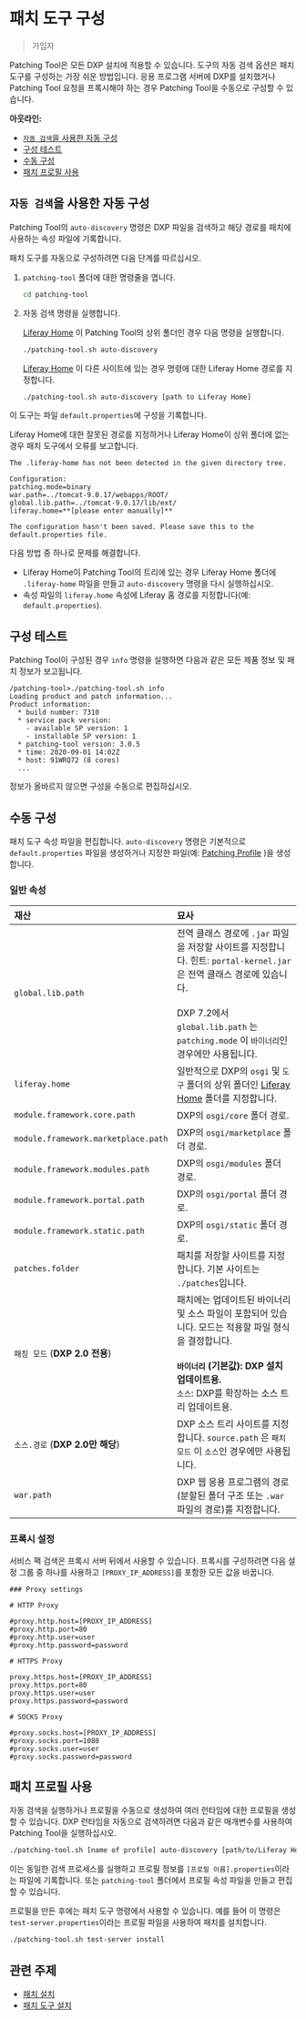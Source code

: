 # 패치 도구 구성

> 가입자

Patching Tool은 모든 DXP 설치에 적용할 수 있습니다. 도구의 자동 검색 옵션은 패치 도구를 구성하는 가장 쉬운 방법입니다. 응용 프로그램 서버에 DXP를 설치했거나 Patching Tool 요청을 프록시해야 하는 경우 Patching Tool을 수동으로 구성할 수 있습니다.

**아웃라인:**

* [`자동 검색`을 사용한 자동 구성](#automatic-configuration-using-auto-discovery)
* [구성 테스트](#testing-the-configuration)
* [수동 구성](#manual-configuration)
* [패치 프로필 사용](#using-patching-profiles)

## `자동 검색`을 사용한 자동 구성

Patching Tool의 `auto-discovery` 명령은 DXP 파일을 검색하고 해당 경로를 패치에 사용하는 속성 파일에 기록합니다.

패치 도구를 자동으로 구성하려면 다음 단계를 따르십시오.

1. `patching-tool` 폴더에 대한 명령줄을 엽니다.

    ```bash
    cd patching-tool
    ```

1. 자동 검색 명령을 실행합니다.

    [Liferay Home](../../reference/liferay-home.md) 이 Patching Tool의 상위 폴더인 경우 다음 명령을 실행합니다.

    ```bash
    ./patching-tool.sh auto-discovery
    ```

    [Liferay Home](../../reference/liferay-home.md) 이 다른 사이트에 있는 경우 명령에 대한 Liferay Home 경로를 지정합니다.

    ```bash
    ./patching-tool.sh auto-discovery [path to Liferay Home]
    ```

이 도구는 파일 `default.properties`에 구성을 기록합니다.

Liferay Home에 대한 잘못된 경로를 지정하거나 Liferay Home이 상위 폴더에 없는 경우 패치 도구에서 오류를 보고합니다.

```
The .liferay-home has not been detected in the given directory tree.

Configuration:
patching.mode=binary
war.path=../tomcat-9.0.17/webapps/ROOT/
global.lib.path=../tomcat-9.0.17/lib/ext/
liferay.home=**[please enter manually]**

The configuration hasn't been saved. Please save this to the default.properties file.
```

다음 방법 중 하나로 문제를 해결합니다.

* Liferay Home이 Patching Tool의 트리에 있는 경우 Liferay Home 폴더에 `.liferay-home` 파일을 만들고 `auto-discovery` 명령을 다시 실행하십시오.
* 속성 파일의 `liferay.home` 속성에 Liferay 홈 경로를 지정합니다(예: `default.properties`).

## 구성 테스트

Patching Tool이 구성된 경우 `info` 명령을 실행하면 다음과 같은 모든 제품 정보 및 패치 정보가 보고됩니다.

```
/patching-tool>./patching-tool.sh info
Loading product and patch information...
Product information:
  * build number: 7310
  * service pack version:
    - available SP version: 1
    - installable SP version: 1
  * patching-tool version: 3.0.5
  * time: 2020-09-01 14:02Z
  * host: 91WRQ72 (8 cores)
  ...
```

정보가 올바르지 않으면 구성을 수동으로 편집하십시오.

## 수동 구성

패치 도구 속성 파일을 편집합니다. `auto-discovery` 명령은 기본적으로 `default.properties` 파일을 생성하거나 지정한 파일(예: [Patching Profile](#using-patching-profiles) )을 생성합니다.

### 일반 속성

| 재산                                  | 묘사                                                                                                                                                                     |
|:----------------------------------- |:---------------------------------------------------------------------------------------------------------------------------------------------------------------------- |
| `global.lib.path`                   | 전역 클래스 경로에 `.jar` 파일을 저장할 사이트를 지정합니다. 힌트: `portal-kernel.jar` 은 전역 클래스 경로에 있습니다.<br><br>DXP 7.2에서 `global.lib.path` 는 `patching.mode` 이 `바이너리`인 경우에만 사용됩니다. |
| `liferay.home`                      | 일반적으로 DXP의 `osgi` 및 `도구` 폴더의 상위 폴더인 [Liferay Home](../../reference/liferay-home.md) 폴더를 지정합니다.                                                                         |
| `module.framework.core.path`        | DXP의 `osgi/core` 폴더 경로.                                                                                                                                                |
| `module.framework.marketplace.path` | DXP의 `osgi/marketplace` 폴더 경로.                                                                                                                                         |
| `module.framework.modules.path`     | DXP의 `osgi/modules` 폴더 경로.                                                                                                                                             |
| `module.framework.portal.path`      | DXP의 `osgi/portal` 폴더 경로.                                                                                                                                              |
| `module.framework.static.path`      | DXP의 `osgi/static` 폴더 경로.                                                                                                                                              |
| `patches.folder`                    | 패치를 저장할 사이트를 지정합니다. 기본 사이트는 `./patches`입니다.                                                                                                                              |
| `패칭 모드` (**DXP 2.0 전용**) | 패치에는 업데이트된 바이너리 및 소스 파일이 포함되어 있습니다. 모드는 적용할 파일 형식을 결정합니다.<br><br> **`바이너리` (기본값): DXP 설치 업데이트용.<br>** `소스`: DXP를 확장하는 소스 트리 업데이트용.                     |
| `소스.경로` (**DXP 2.0만 해당**) | DXP 소스 트리 사이트를 지정합니다. `source.path` 은 `패치 모드` 이 `소스`인 경우에만 사용됩니다.                                                                                                       |
| `war.path`                          | DXP 웹 응용 프로그램의 경로(분할된 폴더 구조 또는 `.war` 파일의 경로)를 지정합니다.                                                                                                                  |

### 프록시 설정

서비스 팩 검색은 프록시 서버 뒤에서 사용할 수 있습니다. 프록시를 구성하려면 다음 설정 그룹 중 하나를 사용하고 `[PROXY_IP_ADDRESS]`를 포함한 모든 값을 바꿉니다.

```properties
### Proxy settings

# HTTP Proxy

#proxy.http.host=[PROXY_IP_ADDRESS]
#proxy.http.port=80
#proxy.http.user=user
#proxy.http.password=password

# HTTPS Proxy

proxy.https.host=[PROXY_IP_ADDRESS]
proxy.https.port=80
proxy.https.user=user
proxy.https.password=password

# SOCKS Proxy

#proxy.socks.host=[PROXY_IP_ADDRESS]
#proxy.socks.port=1080
#proxy.socks.user=user
#proxy.socks.password=password
```

## 패치 프로필 사용

자동 검색을 실행하거나 프로필을 수동으로 생성하여 여러 런타임에 대한 프로필을 생성할 수 있습니다. DXP 런타임을 자동으로 검색하려면 다음과 같은 매개변수를 사용하여 Patching Tool을 실행하십시오.

```bash
./patching-tool.sh [name of profile] auto-discovery [path/to/Liferay Home]
```

이는 동일한 검색 프로세스를 실행하고 프로필 정보를 `[프로필 이름].properties`이라는 파일에 기록합니다. 또는 `patching-tool` 폴더에서 프로필 속성 파일을 만들고 편집할 수 있습니다.

프로필을 만든 후에는 패치 도구 명령에서 사용할 수 있습니다. 예를 들어 이 명령은 `test-server.properties`이라는 프로필 파일을 사용하여 패치를 설치합니다.

```bash
./patching-tool.sh test-server install
```

## 관련 주제

* [패치 설치](../patching-dxp-7-3-and-earlier/installing-patches-for-dxp-7-3-and-earlier.md)
* [패치 도구 설치](./installing-the-patching-tool.md)